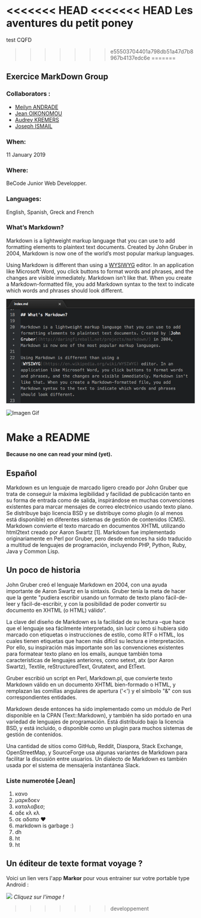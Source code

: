 <<<<<<< HEAD
<<<<<<< HEAD
Les aventures du petit poney
=======
test
CQFD
>>>>>>> e55503704401a798db51a47d7b8967b4137edc6e
=======
## Exercice MarkDown Group

### Collaborators :
* [Meilyn ANDRADE](github.io/Meilyn)
* [Jean OIKONOMOU](https://github.com/Jean-OIKONOMOU)
* [Audrey KREMERS](https://github.com/AudreyKremers)
* [Joseph ISMAIL](https://github.com/Fesouille)

### When:
11 January 2019

### Where:
BeCode Junior Web Developper.

### Languages:
English, Spanish, Greck and French

### What’s Markdown?
Markdown is a lightweight markup language that you can use to add formatting elements to plaintext text documents. Created by John Gruber in 2004, Markdown is now one of the world’s most popular markup languages.

Using Markdown is different than using a [WYSIWYG](https://en.wikipedia.org/wiki/WYSIWYG) editor. In an application like Microsoft Word, you click buttons to format words and phrases, and the changes are visible immediately. Markdown isn’t like that. When you create a Markdown-formatted file, you add Markdown syntax to the text to indicate which words and phrases should look different.


![Imagen Statique](statique-imagen.png)

![Imagen Gif](https://media.giphy.com/media/JmaC9146U81B6/giphy.gif)

# Make a README
#### Because no one can read your mind (yet).

## Español

Markdown es un lenguaje de marcado ligero creado por John Gruber que trata de conseguir la máxima legibilidad y facilidad de publicación tanto en su forma de entrada como de salida, inspirándose en muchas convenciones existentes para marcar mensajes de correo electrónico usando texto plano. Se distribuye bajo licencia BSD y se distribuye como plugin (o al menos está disponible) en diferentes sistemas de gestión de contenidos (CMS). Markdown convierte el texto marcado en documentos XHTML utilizando html2text creado por Aaron Swartz [1]. Markdown fue implementado originariamente en Perl por Gruber, pero desde entonces ha sido traducido a multitud de lenguajes de programación, incluyendo PHP, Python, Ruby, Java y Common Lisp.

## Un poco de historia

John Gruber creó el lenguaje Markdown en 2004, con una ayuda importante de Aaron Swartz en la sintaxis. Gruber tenía la meta de hacer que la gente "pudiera escribir usando un formato de texto plano fácil-de-leer y fácil-de-escribir, y con la posibilidad de poder convertir su documento en XHTML (o HTML) válido”.

La clave del diseño de Markdown es la facilidad de su lectura –que hace que el lenguaje sea fácilmente interpretado, sin lucir como si hubiera sido marcado con etiquetas o instrucciones de estilo, como RTF o HTML, los cuales tienen etiquetas que hacen más difícil su lectura e interpretación. Por ello, su inspiración más importante son las convenciones existentes para formatear texto plano en los emails, aunque también toma características de lenguajes anteriores, como setext, atx (por Aaron Swartz), Textile, reStructuredText, Grutatext, and EtText.

Gruber escribió un script en Perl, Markdown.pl, que convierte texto Markdown válido en un documento XHTML bien-formado o HTML, y remplazan las comillas angulares de apertura ('<') y el símbolo "&" con sus correspondientes entidades.

Markdown desde entonces ha sido implementado como un módulo de Perl disponible en la CPAN (Text::Markdown), y también ha sido portado en una variedad de lenguajes de programación. Está distribuido bajo la licencia BSD, y está incluido, o disponible como un plugin para muchos sistemas de gestión de contenidos.

Una cantidad de sitios como GitHub, Reddit, Diaspora, Stack Exchange, OpenStreetMap, y SourceForge usa algunas variantes de Markdown para facilitar la discusión entre usuarios. Un dialecto de Markdown es también usada por el sistema de mensajería instantánea Slack.

### Liste numerotée [Jean]
1. κανο
2. μαρκδοεν
3. καταλαβεσ;
4. αδε κλ κλ
5. σε αδαπο ❤
6. markdown is garbage :)
7. dh
8. ht
9. ht


## Un éditeur de texte format voyage ?
Voici un lien vers l'app **Markor** pour vous entrainer sur votre portable type Android :

[![](https://www.bettertechtips.com/wp-content/uploads/2017/07/markdown-linux-640x300.png)](https://fossdroid.com/a/markor.html)
*Cliquez sur l'image !*

>>>>>>> developpement
